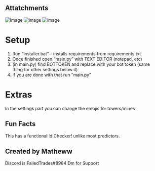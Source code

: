 ## Attatchments
![image](https://user-images.githubusercontent.com/112899052/205460675-819237a8-1804-4d71-90fb-6b8ba05757ff.png) ![image](https://user-images.githubusercontent.com/112899052/205461391-67e8dcd8-e9d8-4051-a2c5-e6e6eebf1ba2.png)
![image](https://user-images.githubusercontent.com/112899052/205461352-5e5daa11-c002-4535-88ec-be313aa5c63f.png)



# Setup
  1) Run “installer.bat” - installs requirements from requirements.txt
  2) Once finished open “main.py” with TEXT EDITOR (notepad, etc)
  3) (in main.py) find BOTTOKEN and replace with your bot token (same thing for other settings below it)
  4) If you are done with that run "main.py"

# Extras
 In the settings part you can change the emojis for towers/mines

## Fun Facts
  This has a functional Id Checker! unlike most predictors.

## Created by Matheww
 Discord is FailedTrades#8984
 Dm for Support
